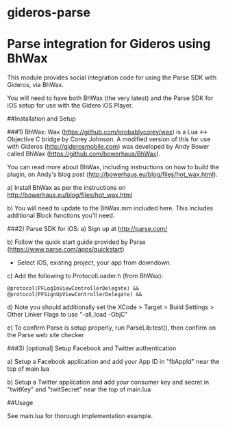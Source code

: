 gideros-parse
=============

# Parse integration for Gideros using BhWax

This module provides social integration code for using the Parse SDK with Gideros, via BhWax.

You will need to have both BhWax (the very latest) and the Parse SDK for iOS setup for use with the Gidero iOS Player.

##Installation and Setup

###1) BhWax:
Wax (https://github.com/probablycorey/wax) is a Lua <-> Objective C bridge by Corey Johnson. A modified version of this for
use with Gideros (http://giderosmobile.com) was developed by Andy Bower called BhWax (https://github.com/bowerhaus/BhWax). 

You can read more about BhWax, including instructions on how to build the plugin, on Andy's blog post 
(http://bowerhaus.eu/blog/files/hot_wax.html).

a) Install BhWax as per the instructions on http://bowerhaus.eu/blog/files/hot_wax.html

b) You will need to update to the BhWax.mm included here. This includes additional Block functions you'll need.

###2) Parse SDK for iOS:
a) Sign up at http://parse.com/

b) Follow the quick start guide provided by Parse (https://www.parse.com/apps/quickstart)

 - Select iOS, existing project, your app from downdown.

c) Add the following to ProtocolLoader.h (from BhWax):

	@protocol(PFLogInViewControllerDelegate) &&
	@protocol(PFSignUpViewControllerDelegate) &&

d) Note you should additionally set the XCode > Target > Build Settings > Other Linker Flags to use "-all_load -ObjC"

e) To confirm Parse is setup properly, run ParseLib:test(), then confirm on the Parse web site checker

###3) [optional] Setup Facebook and Twitter authentication

a) Setup a Facebook application and add your App ID in "fbAppId" near the top of main.lua

b) Setup a Twitter application and add your consumer key and secret in "twitKey" and "twitSecret" near the top of main.lua

##Usage

See main.lua for thorough implementation example.
	
